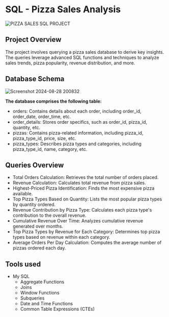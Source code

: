 # SQL - Pizza Sales Analysis 
![PIZZA SALES SQL PROJECT](https://github.com/user-attachments/assets/4d38ba93-1535-463e-9713-b954dafe5a5c)

## Project Overview
The project involves querying a pizza sales database to derive key insights.
The queries leverage advanced SQL functions and techniques to analyze sales trends, pizza popularity, revenue distribution, and more.

## Database Schema 

![Screenshot 2024-08-28 200832](https://github.com/user-attachments/assets/c9d592fc-2034-4fa5-8f76-6116ebbfa766)

**The database comprises the following table:**
<br>

- orders: Contains details about each order, including order_id, order_date, order_time, etc.
- order_details: Stores order specifics, such as order_id, pizza_id, quantity, etc.
- pizzas: Contains pizza-related information, including pizza_id, pizza_type_id, price, size, etc.
- pizza_types: Describes pizza types and categories, including pizza_type_id, name, category, etc.

## Queries Overview

- Total Orders Calculation: Retrieves the total number of orders placed.
- Revenue Calculation: Calculates total revenue from pizza sales.
- Highest-Priced Pizza Identification: Finds the most expensive pizza available.
- Top Pizza Types Based on Quantity: Lists the most popular pizza types by quantity ordered.
- Revenue Contribution by Pizza Type: Calculates each pizza type's contribution to the overall revenue.
- Cumulative Revenue Over Time: Analyzes cumulative revenue generated over months.
- Top Pizza Types by Revenue for Each Category: Determines top pizza types based on revenue within each category.
- Average Orders Per Day Calculation: Computes the average number of pizzas ordered each day.

## Tools used 

- My SQL
  - Aggregate Functions
  - Joins
  - Window Functions
  - Subqueries
  - Date and Time Functions
  - Common Table Expressions (CTEs)
